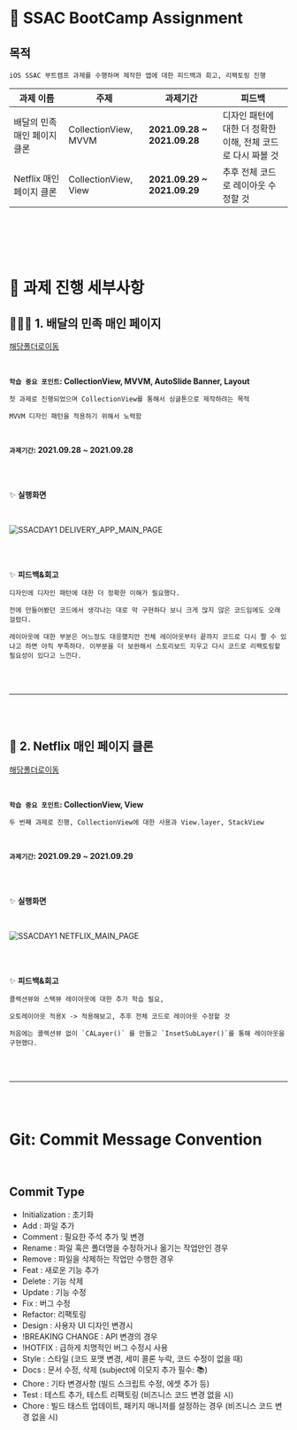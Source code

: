 # 📓 SSAC BootCamp Assignment

## 목적
    iOS SSAC 부트캠프 과제를 수행하며 제작한 앱에 대한 피드백과 회고, 리팩토링 진행



| 과제 이름                 | 주제           | 과제기간                         |  피드백                                           |
| --------------------- | ------------- | --------------------------     |-----------------------------------------------------|
| 배달의 민족 매인 페이지 클론 | CollectionView, MVVM    |  **2021.09.28 ~ 2021.09.28**    |  디자인 패턴에 대한 더 정확한 이해, 전체 코드로 다시 짜볼 것  |
| Netflix 매인 페이지 클론   | CollectionView, View   |  **2021.09.29 ~ 2021.09.29**    |  추후 전체 코드로 레이아웃 수정할 것                     |

<br></br>
<br></br>


# 📃 과제 진행 세부사항

## 🙆🏻‍♂️ 1. 배달의 민족 매인 페이지

[해당폴더로이동](https://github.com/coddang/BootCamp_Assignment/tree/master/SSACDAY1.DELIVERY_APP_MAIN_PAGE) 
 
<br>

**`학습 중요 포인트`: CollectionView, MVVM, AutoSlide Banner, Layout**

    첫 과제로 진행되었으며 CollectionView를 통해서 싱글톤으로 제작하려는 목적
    
    MVVM 디자인 패턴을 적용하기 위해서 노력함
    

<br>

**`과제기간`: 2021.09.28 ~ 2021.09.28** 

<br></br>

✨ **실행화면**

<br>

![SSACDAY1 DELIVERY_APP_MAIN_PAGE](https://user-images.githubusercontent.com/90245972/135297179-4787d3a7-9170-4bdd-9f33-13fd51c21a5a.gif)


<br></br>

✨ **피드백&회고**

    디자인에 디자인 패턴에 대한 더 정확한 이해가 필요했다.
    
    전에 만들어봤던 코드에서 생각나는 대로 막 구현하다 보니 크게 많지 않은 코드임에도 오래 걸렸다.
    
    레이아웃에 대한 부분은 어느정도 대응했지만 전체 레이아웃부터 끝까지 코드로 다시 짤 수 있냐고 하면 아직 부족하다. 이부분을 더 보완해서 스토리보드 지우고 다시 코드로 리팩토링할 필요성이 있다고 느낀다.
    

<br></br>

-------------------------------------------------------

<br></br>

## 🦞 2. Netflix 매인 페이지 클론

[해당폴더로이동](https://github.com/coddang/BootCamp_Assignment/tree/master/SSACDAY1.NETFLIX_MAIN_PAGE) 

<br>

**`학습 중요 포인트`: CollectionView, View**

    두 번째 과제로 진행, CollectionView에 대한 사용과 View.layer, StackView
    

<br>

**`과제기간`: 2021.09.29 ~ 2021.09.29**

<br></br>

✨ **실행화면**

<br>


![SSACDAY1 NETFLIX_MAIN_PAGE](https://user-images.githubusercontent.com/90245972/135297249-a5bf0bc2-b611-4702-bc5c-b6f8f56d3c7e.gif)


<br></br>

✨ **피드백&회고**

    콜렉션뷰와 스택뷰 레이아웃에 대한 추가 학습 필요,
    
    오토레이아웃 적용X -> 적용해보고, 추후 전체 코드로 레이아웃 수정할 것
    
    처음에는 콜렉션뷰 없이 `CALayer()` 를 만들고 `InsetSubLayer()`를 통해 레이아웃을 구현했다.

<br></br>

-------------------------------------------------------
<br></br>


# Git: Commit Message Convention

<br>

## Commit Type
  - Initialization : 초기화
  - Add : 파일 추가
  - Comment : 필요한 주석 추가 및 변경  
  - Rename : 파일 혹은 폴더명을 수정하거나 옮기는 작업만인 경우 
  - Remove : 파일을 삭제하는 작업만 수행한 경우
  - Feat : 새로운 기능 추가
  - Delete : 기능 삭제
  - Update : 기능 수정
  - Fix : 버그 수정
  - Refactor: 리팩토링
  - Design : 사용자 UI 디자인 변경시
  - !BREAKING CHANGE : API 변경의 경우
  - !HOTFIX : 급하게 치명적인 버그 수정시 사용
  - Style : 스타일 (코드 포맷 변경, 세미 콜론 누락, 코드 수정이 없을 때)
  - Docs : 문서 수정, 삭제 (subject에 이모지 추가 필수: 📚)
  - Chore : 기타 변경사항 (빌드 스크립트 수정, 에셋 추가 등)
  - Test : 테스트 추가, 테스트 리팩토링 (비즈니스 코드 변경 없을 시) 
  - Chore : 빌드 태스트 업데이트, 패키지 매니저를 설정하는 경우 (비즈니스 코드 변경 없을 시) 

<br>
